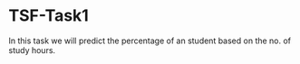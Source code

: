 # TSF-Task1
In this task we will predict the percentage of an student based on the no. of study hours.

